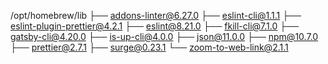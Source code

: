 /opt/homebrew/lib
├── addons-linter@6.27.0
├── eslint-cli@1.1.1
├── eslint-plugin-prettier@4.2.1
├── eslint@8.21.0
├── fkill-cli@7.1.0
├── gatsby-cli@4.20.0
├── is-up-cli@4.0.0
├── json@11.0.0
├── npm@10.7.0
├── prettier@2.7.1
├── surge@0.23.1
└── zoom-to-web-link@2.1.1
